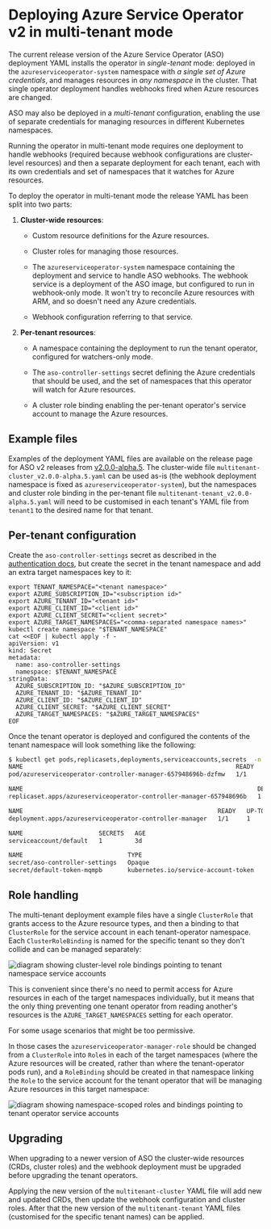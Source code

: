 # Deploying Azure Service Operator v2 in multi-tenant mode

The current release version of the Azure Service Operator (ASO) deployment YAML installs the operator in _single-tenant_ mode:
deployed in the `azureserviceoperator-system` namespace with _a single set of Azure credentials_,
and manages resources in _any namespace_ in the cluster.
That single operator deployment handles webhooks fired when Azure resources are changed.

ASO may also be deployed in a _multi-tenant_ configuration, enabling the use of separate credentials for managing resources in different Kubernetes namespaces.

Running the operator in multi-tenant mode requires one deployment to handle webhooks (required because webhook configurations are cluster-level resources) and then a separate deployment for each tenant, each with its own credentials and set of namespaces that it watches for Azure resources.

To deploy the operator in multi-tenant mode the release YAML has been split into two parts:

1. **Cluster-wide resources**:
   * Custom resource definitions for the Azure resources.

   * Cluster roles for managing those resources.

   * The `azureserviceoperator-system` namespace containing the deployment and service to handle ASO webhooks.
     The webhook service is a deployment of the ASO image, but configured to run in webhook-only mode.
     It won't try to reconcile Azure resources with ARM, and so doesn't need any Azure credentials.

   * Webhook configuration referring to that service.


2. **Per-tenant resources**:
   * A namespace containing the deployment to run the tenant operator, configured for watchers-only mode.

   * The `aso-controller-settings` secret defining the Azure credentials that should be used, and the set of namespaces that this operator will watch for Azure resources.

   * A cluster role binding enabling the per-tenant operator's service account to manage the Azure resources.

## Example files
Examples of the deployment YAML files are available on the release page for ASO v2 releases from [v2.0.0-alpha.5](https://github.com/Azure/azure-service-operator/releases/tag/v2.0.0-alpha.5).
The cluster-wide file `multitenant-cluster_v2.0.0-alpha.5.yaml` can be used as-is (the webhook deployment namespace is fixed as `azureserviceoperator-system`),
but the namespaces and cluster role binding in the per-tenant file `multitenant-tenant_v2.0.0-alpha.5.yaml` will need to be customised in each tenant's YAML file from `tenant1` to the desired name for that tenant.

## Per-tenant configuration
Create the `aso-controller-settings` secret as described in the [authentication docs](https://azure.github.io/azure-service-operator/introduction/authentication/),
but create the secret in the tenant namespace and add an extra target namespaces key to it:
```
export TENANT_NAMESPACE="<tenant namespace>"
export AZURE_SUBSCRIPTION_ID="<subscription id>"
export AZURE_TENANT_ID="<tenant id>"
export AZURE_CLIENT_ID="<client id>"
export AZURE_CLIENT_SECRET="<client secret>"
export AZURE_TARGET_NAMESPACES="<comma-separated namespace names>"
kubectl create namespace "$TENANT_NAMESPACE"
cat <<EOF | kubectl apply -f -
apiVersion: v1
kind: Secret
metadata:
  name: aso-controller-settings
  namespace: $TENANT_NAMESPACE
stringData:
  AZURE_SUBSCRIPTION_ID: "$AZURE_SUBSCRIPTION_ID"
  AZURE_TENANT_ID: "$AZURE_TENANT_ID"
  AZURE_CLIENT_ID: "$AZURE_CLIENT_ID"
  AZURE_CLIENT_SECRET: "$AZURE_CLIENT_SECRET"
  AZURE_TARGET_NAMESPACES: "$AZURE_TARGET_NAMESPACES"
EOF
```

Once the tenant operator is deployed and configured the contents of the tenant namespace will look something like the following:
```sh
$ kubectl get pods,replicasets,deployments,serviceaccounts,secrets  -n tenant1-system
NAME                                                           READY   STATUS    RESTARTS   AGE
pod/azureserviceoperator-controller-manager-657948696b-dzfmw   1/1     Running   3          3d

NAME                                                                 DESIRED   CURRENT   READY   AGE
replicaset.apps/azureserviceoperator-controller-manager-657948696b   1         1         1       3d

NAME                                                      READY   UP-TO-DATE   AVAILABLE   AGE
deployment.apps/azureserviceoperator-controller-manager   1/1     1            1           3d

NAME                     SECRETS   AGE
serviceaccount/default   1         3d

NAME                             TYPE                                  DATA   AGE
secret/aso-controller-settings   Opaque                                5      3d
secret/default-token-mqmpb       kubernetes.io/service-account-token   3      3d
```

## Role handling
The multi-tenant deployment example files have a single `ClusterRole` that grants access to the Azure resource types,
and then a binding to that `ClusterRole` for the service account in each tenant-operator namespace.
Each `ClusterRoleBinding` is named for the specific tenant so they don't collide and can be managed separately:

![diagram showing cluster-level role bindings pointing to tenant namespace service accounts](../multitenant-simple-roles.png)

This is convenient since there's no need to permit access for Azure resources in each of the target namespaces individually,
but it means that the only thing preventing one tenant operator from reading another's resources is the `AZURE_TARGET_NAMESPACES` setting for each operator.

For some usage scenarios that might be too permissive.

In those cases the `azureserviceoperator-manager-role` should be changed from a `ClusterRole` into `Role`s in each of the target namespaces (where the Azure resources will be created, rather than where the tenant-operator pods run),
and a `RoleBinding` should be created in that namespace linking the `Role` to the service account for the tenant operator that will be managing Azure resources in this target namespace:

![diagram showing namespace-scoped roles and bindings pointing to tenant operator service accounts](../multitenant-restrictive-roles.png)

## Upgrading
When upgrading to a newer version of ASO the cluster-wide resources (CRDs, cluster roles) and the webhook deployment must be upgraded before upgrading the tenant operators.

Applying the new version of the `multitenant-cluster` YAML file will add new and updated CRDs, then update the webhook configuration and cluster roles.
After that the new version of the `multitenant-tenant` YAML files (customised for the specific tenant names) can be applied.
